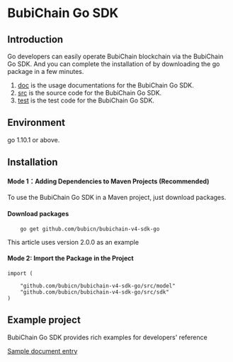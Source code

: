 # BubiChain Go SDK

## Introduction
Go developers can easily operate BubiChain blockchain via the BubiChain Go SDK. And you can complete the installation of by downloading the go package in a few minutes.

1. [doc](/doc) is the usage documentations for the BubiChain Go SDK.
2. [src](/src)  is the source code for the BubiChain Go SDK.
3. [test](/test)  is the test  code for the BubiChain Go SDK.

## Environment

go 1.10.1 or above.

## Installation

#### Mode 1：Adding Dependencies to Maven Projects (Recommended)
To use the BubiChain Go SDK in a Maven project, just download packages.
#### Download packages

```
	go get github.com/bubicn/bubichain-v4-sdk-go

```
This article uses version 2.0.0 as an example


#### Mode 2: Import the  Package in the Project
```
import (

	"github.com/bubicn/bubichain-v4-sdk-go/src/model"
	"github.com/bubicn/bubichain-v4-sdk-go/src/sdk"
)
```

## Example project
BubiChain Go SDK provides rich examples for developers' reference

[Sample document entry](doc/SDK.md "")
